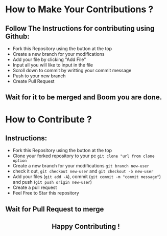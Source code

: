 # How to Make Your Contributions ?

## Follow The Instructions for contributing using Github:

- Fork this Repository using the button at the top
- Create a new branch for your modifications
- Add your file by clicking "Add File"
- Input all you will like to input in the file
- Scroll down to commit by writting your commit message
- Push to your new branch
- Create Pull Request
## Wait for it to be merged and Boom you are done.

# How to Contribute ?

## Instructions:

- Fork this Repository using the button at the top
- Clone your forked repository to your pc `git clone "url from clone option`
- Create a new branch for your modifications  `git branch new-user` 
- check it out, `git checkout new-user` and `git checkout -b new-user`
- Add your files (`git add -A`), commit (`git commit -m "commit message"`) and push (`git push origin new-user`)
- Create a pull request
- Feel Free to Star this repository

## Wait for Pull Request to merge
<h2 align="center"> Happy Contributing ! </h2>
